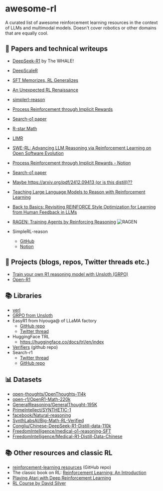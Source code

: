 # awesome-rl

A curated list of awesome reinforcement learning resources in the context of LLMs and multimodal models. Doesn't cover robotics or other domains that are equally cool.

## 📕 Papers and technical writeups
* [DeepSeek-R1](https://arxiv.org/abs/2501.12948) by The WHALE!
* [DeepScaleR](https://pretty-radio-b75.notion.site/DeepScaleR-Surpassing-O1-Preview-with-a-1-5B-Model-by-Scaling-RL-19681902c1468005bed8ca303013a4e2)
* [SFT Memorizes, RL Generalizes](https://tianzhechu.com/SFTvsRL/#sec:generalize_rules)
* [An Unexpected RL Renaissance](https://www.interconnects.ai/p/an-unexpected-rl-renaissance?utm_source=podcast-email&publication_id=48206&post_id=156830514&utm_campaign=email-play-on-substack&utm_content=watch_now_button&r=f1hbc&triedRedirect=true&utm_medium=email)
* [simplerl-reason](https://hkust-nlp.notion.site/simplerl-reason)
* [Process Reinforcement through Implicit Rewards](https://curvy-check-498.notion.site/Process-Reinforcement-through-Implicit-Rewards-15f4fcb9c42180f1b498cc9b2eaf896f)
* [Search-o1 paper](https://cdn.openai.com/deep-research-system-card.pdf)
* [R-star Math](https://arxiv.org/abs/2501.04519)
* [LIMR](https://arxiv.org/abs/2502.11886)
* [SWE-RL: Advancing LLM Reasoning via Reinforcement Learning on Open Software Evolution](https://arxiv.org/abs/2502.18449)

* [Process Reinforcement through Implicit Rewards - Notion](https://curvy-check-498.notion.site/Process-Reinforcement-through-Implicit-Rewards-15f4fcb9c42180f1b498cc9b2eaf896f)
* [Search-o1 paper](https://arxiv.org/pdf/2412.14135)
* [Maybe https://arxiv.org/pdf/2412.09413 (or is this distill)??](https://arxiv.org/pdf/2412.09413)
* [Teaching Large Language Models to Reason with Reinforcement Learning](https://arxiv.org/abs/2403.04642)
* [Back to Basics: Revisiting REINFORCE Style Optimization for Learning from Human Feedback in LLMs](https://arxiv.org/abs/2402.14740)

* [RAGEN: Training Agents by Reinforcing Reasoning](https://github.com/ZihanWang314/RAGEN?tab=readme-ov-file)
![RAGEN](https://github.com/ZihanWang314/RAGEN/blob/main/public/ragen.png?raw=true)

* SimpleRL-reason
    * [GitHub](https://github.com/hkust-nlp/simpleRL-reason?tab=readme-ov-file)
    * [Notion](https://hkust-nlp.notion.site/simplerl-reason)

## 💼 Projects (blogs, repos, Twitter threads etc.)
* [Train your own R1 reasoning model with Unsloth (GRPO)](https://unsloth.ai/blog/r1-reasoning)
* [Open-R1](https://github.com/huggingface/open-r1)

## 📚 Libraries

* [verl](https://github.com/volcengine/verl)
* [GRPO from Unsloth](https://unsloth.ai/blog/grpo)
* EasyR1 from hiyouga@ of LLaMA factory
  * [GitHub repo](https://github.com/hiyouga/EasyR1)
  * [Twitter thread](https://x.com/llamafactory_ai/status/1893879214727991504)
* HuggingFace TRL
    * https://huggingface.co/docs/trl/en/index
* [Verifiers](https://github.com/willccbb/verifiers) (github repo)
* Search-r1
    * [Twitter thread](https://x.com/BowenJin13/status/1895544294473109889)
    * [GitHub repo](https://github.com/PeterGriffinJin/Search-R1)

## 📊 Datasets
* [open-thoughts/OpenThoughts-114k](https://huggingface.co/datasets/open-thoughts/OpenThoughts-114k)
* [open-r1/OpenR1-Math-220k](https://huggingface.co/datasets/open-r1/OpenR1-Math-220k)
* [GeneralReasoning/GeneralThought-195K](https://huggingface.co/datasets/GeneralReasoning/GeneralThought-195K)
* [PrimeIntellect/SYNTHETIC-1](https://huggingface.co/datasets/PrimeIntellect/SYNTHETIC-1)
* [facebook/Natural-reasoning](https://huggingface.co/datasets/facebook/natural_reasoning)
* [SynthLabsAI/Big-Math-RL-Verified](https://huggingface.co/datasets/SynthLabsAI/Big-Math-RL-Verified)
* [Congliu/Chinese-DeepSeek-R1-Distill-data-110k](https://huggingface.co/datasets/Congliu/Chinese-DeepSeek-R1-Distill-data-110k)
* [FreedomIntelligence/medical-o1-reasoning-SFT](https://huggingface.co/datasets/FreedomIntelligence/medical-o1-reasoning-SFT)
* [FreedomIntelligence/Medical-R1-Distill-Data-Chinese](https://huggingface.co/datasets/FreedomIntelligence/Medical-R1-Distill-Data-Chinese)

## 📚 Other resources and classic RL
* [reinforcement-learning resources](https://github.com/vachanvy/reinforcement-learning) (GitHub repo)
* The classic book on RL: [Reinforcement Learning: An Introduction](http://incompleteideas.net/book/the-book-2nd.html)
* [Playing Atari with Deep Reinforcement Learning](https://arxiv.org/abs/1312.5602)
* [RL Course by David Silver](https://www.youtube.com/watch?v=2pWv7GOvuf0)